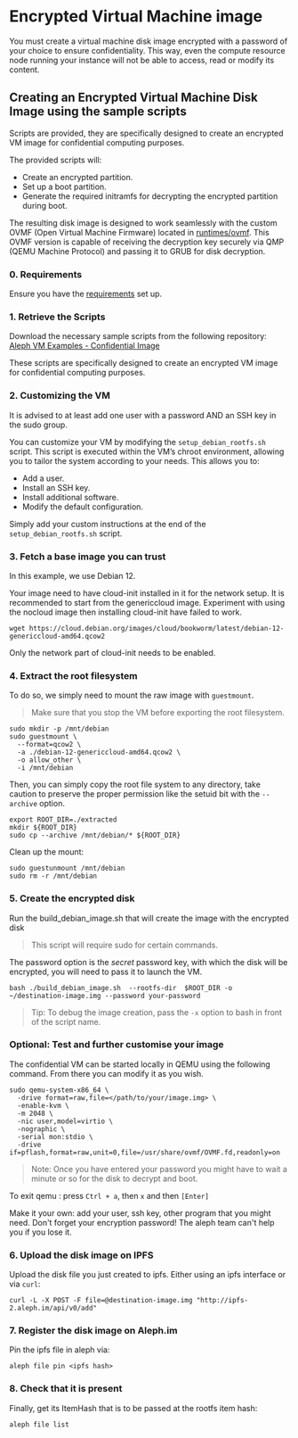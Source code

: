 # Encrypted Virtual Machine image

You must create a virtual machine disk image encrypted with a password of your choice to ensure confidentiality. This way, even the compute resource node running your instance will not be able to access, read or modify its content.

## Creating an Encrypted Virtual Machine Disk Image using the sample scripts

Scripts are provided, they are specifically designed to create an encrypted VM image for confidential computing purposes.

The provided scripts will:

* Create an encrypted partition.
* Set up a boot partition.
* Generate the required initramfs for decrypting the encrypted partition during boot.

The resulting disk image is designed to work seamlessly with the custom OVMF (Open Virtual Machine Firmware) located in [runtimes/ovmf](https://github.com/aleph-im/aleph-vm/tree/main/runtimes/ovmf). This OVMF version is capable of receiving the decryption key securely via QMP (QEMU Machine Protocol) and passing it to GRUB for disk decryption.

### 0. Requirements

Ensure you have the [requirements](./requirements.md) set up. 


### 1. Retrieve the Scripts
Download the necessary sample scripts from the following repository:<br>
[Aleph VM Examples - Confidential Image](https://github.com/aleph-im/aleph-vm/tree/main/examples/example_confidential_image)

These scripts are specifically designed to create an encrypted VM image for confidential computing purposes.

### 2. Customizing the VM
It is advised to at least add one user with a password AND an SSH key in the sudo group.

You can customize your VM by modifying the `setup_debian_rootfs.sh` script. This script is executed within the VM’s chroot environment, allowing you to tailor the system according to your needs. This allows you to:

* Add a user.
* Install an SSH key.
* Install additional software.
* Modify the default configuration.

Simply add your custom instructions at the end of the `setup_debian_rootfs.sh` script.

### 3. Fetch a base image you can trust

In this example, we use Debian 12.

Your image need to have cloud-init installed in it for the network setup. It is recommended to start from the genericcloud image. Experiment with using the nocloud image then installing cloud-init have failed to work.

```shell
wget https://cloud.debian.org/images/cloud/bookworm/latest/debian-12-genericcloud-amd64.qcow2
```

Only the network part of cloud-init needs to be enabled.

### 4. Extract the root filesystem

To do so, we simply need to mount the raw image with `guestmount`.

> Make sure that you stop the VM before exporting the root filesystem.

```shell
sudo mkdir -p /mnt/debian
sudo guestmount \
  --format=qcow2 \
  -a ./debian-12-genericcloud-amd64.qcow2 \
  -o allow_other \
  -i /mnt/debian
```

Then, you can simply copy the root file system to any directory, take caution to preserve the proper permission like the setuid bit with the `--archive` option.

```shell
export ROOT_DIR=./extracted
mkdir ${ROOT_DIR}
sudo cp --archive /mnt/debian/* ${ROOT_DIR}
```

Clean up the mount:

```shell
sudo guestunmount /mnt/debian
sudo rm -r /mnt/debian
```

### 5. Create the encrypted disk

Run the build_debian_image.sh that will create the image with the encrypted disk 
> This script will require sudo for certain commands.

The password option is the *secret* password key, with which the disk will be encrypted, you will need to pass it to launch the VM.  

```shell
bash ./build_debian_image.sh  --rootfs-dir  $ROOT_DIR -o ~/destination-image.img --password your-password
```

> Tip: To debug the image creation, pass the `-x` option to bash in front of the script name.

### Optional: Test and further customise your image

The confidential VM can be started locally in QEMU using the following command. From there you can modify it as you wish.

```shell
sudo qemu-system-x86_64 \
  -drive format=raw,file=</path/to/your/image.img> \
  -enable-kvm \
  -m 2048 \
  -nic user,model=virtio \
  -nographic \
  -serial mon:stdio \
  -drive if=pflash,format=raw,unit=0,file=/usr/share/ovmf/OVMF.fd,readonly=on
```

> Note: Once you have entered your password you might have to wait a minute or so for the disk to decrypt and boot.

To exit qemu : press `Ctrl + a`, then `x` and then `[Enter]`

Make it your own:  add your user, ssh key, other program that you might need. Don't forget your encryption password! The aleph team can't help you if you lose it.

### 6. Upload the disk image on IPFS

Upload the disk file you just created to ipfs. Either using an ipfs interface or via `curl`:

```shell
curl -L -X POST -F file=@destination-image.img "http://ipfs-2.aleph.im/api/v0/add"
```

### 7. Register the disk image on Aleph.im

Pin the ipfs file in aleph via:

```
aleph file pin <ipfs hash>
```

### 8. Check that it is present 

Finally, get its ItemHash that is to be passed at the rootfs item hash:

```shell
aleph file list
```
